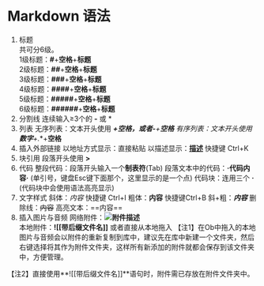 # Markdown 语法
1. 标题   
 共可分6级。  
 1级标题：**#**+**空格**+**标题**  
 2级标题：**##**+**空格**+**标题**  
 3级标题：**###**+**空格**+**标题**  
 4级标题：**####**+**空格**+**标题**  
 5级标题：**#####**+**空格**+**标题**  
 6级标题：**######**+**空格**+**标题**
2. 分割线
  连续输入≥3个的 **-** 或 *
3. 列表
  无序列表：文本开头使用 *****+**空格**，或者**-**+**空格**
 有序列表：文本开头使用 **数字**+**.**+**空格**
4. 插入外部链接
   以地址方式显示：直接粘贴
   以描述显示：**[描述](链接地址)** 快捷键 Ctrl+K
5. 块引用
 段落开头使用 **>**
6. 代码
 整段代码：段落开头输入一个**制表符**(Tab)
 段落文本中的代码：**·代码内容·** (单引号，键盘Esc键下面那个，这里显示的是一个点)
 代码块：连用三个 **·** (代码块中会使用语法高亮显示) 
7. 文字样式
 斜体：*内容* 快捷键 Ctrl+I
 粗体：**内容** 快捷键Ctrl+B
 斜+粗：***内容***
 删除线：~~内容~~
 高亮文本：==内容==
8.  插入图片与音频
  网络附件：**![附件描述](附件地址)**   
本地附件：**![[带后缀文件名]]** 或者直接从本地拖入
【注1】在Ob中拖入的本地图片与音频会以附件的重新复制到库中，建议先在库中新建一个文件夹，然后右键选择将其作为附件文件夹，这样所有新添加的附件就都会保存到该文件夹中，方便管理。

【注2】直接使用**![[带后缀文件名]]**语句时，附件需已存放在附件文件夹中。